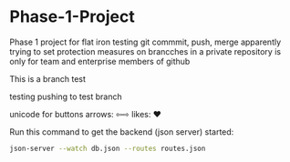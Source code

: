 # Phase-1-Project
Phase 1 project for flat iron
testing git commmit, push, merge
apparently trying to set protection measures on brancches in a private repository is only for team and enterprise members of github

This is a branch test

testing pushing to test branch

unicode for buttons
arrows: ⇦⇨
likes: ♥

Run this command to get the backend (json server) started:

```sh
json-server --watch db.json --routes routes.json
```
